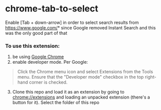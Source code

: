 # chrome-tab-to-select
Enable [Tab + down-arrow] in order to select search results from https://www.google.com/* since Google removed Instant Search and this was the only good part of that

### To use this extension:

1. be using [Google Chrome](https://www.google.com/chrome/)
2. enable developer mode. Per Google: 
  > Click the Chrome menu icon and select Extensions from the Tools menu. Ensure that the "Developer mode" checkbox in the top right-hand corner is checked.
3. Clone this repo and load it as an extension by going to [chrome://extensions](chrome://extensions) and loading an unpacked extension (there's a button for it). Select the folder of this repo
